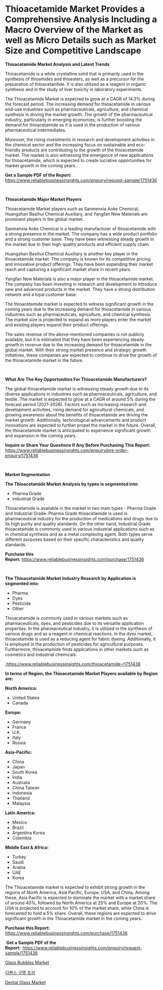 <p><h1>Thioacetamide Market Provides a Comprehensive Analysis Including a Macro Overview of the Market as well as Micro Details such as Market Size and Competitive Landscape</h1></p><p><strong>Thioacetamide Market Analysis and Latest Trends</strong></p>
<p><p>Thioacetamide is a white crystalline solid that is primarily used in the synthesis of thioamides and thioesters, as well as a precursor for the preparation of thioacetanilide. It is also utilized as a reagent in organic synthesis and in the study of liver toxicity in laboratory experiments.</p><p>The Thioacetamide Market is expected to grow at a CAGR of 14.3% during the forecast period. The increasing demand for thioacetamide in various end-use industries such as pharmaceuticals, agriculture, and chemical synthesis is driving the market growth. The growth of the pharmaceutical industry, particularly in emerging economies, is further boosting the demand for thioacetamide as it is used in the production of various pharmaceutical intermediates.</p><p>Moreover, the rising investments in research and development activities in the chemical sector and the increasing focus on sustainable and eco-friendly products are contributing to the growth of the thioacetamide market. The market is also witnessing the emergence of new applications for thioacetamide, which is expected to create lucrative opportunities for market growth in the coming years.</p></p>
<p><strong>Get a Sample PDF of the Report:&nbsp;</strong> <a href="https://www.reliablebusinessinsights.com/enquiry/request-sample/1751436">https://www.reliablebusinessinsights.com/enquiry/request-sample/1751436</a></p>
<p>&nbsp;</p>
<p><strong>Thioacetamide Major Market Players</strong></p>
<p><p>Thioacetamide Market players such as Sanmenxia Aoke Chemical, Huangshan Basihui Chemical Auxiliary, and Yangfan New Materials are prominent players in the global market. </p><p>Sanmenxia Aoke Chemical is a leading manufacturer of thioacetamide with a strong presence in the market. The company has a wide product portfolio and a strong customer base. They have been witnessing steady growth in the market due to their high-quality products and efficient supply chain.</p><p>Huangshan Basihui Chemical Auxiliary is another key player in the thioacetamide market. The company is known for its competitive pricing and innovative product offerings. They have been expanding their market reach and capturing a significant market share in recent years.</p><p>Yangfan New Materials is also a major player in the thioacetamide market. The company has been investing in research and development to introduce new and advanced products in the market. They have a strong distribution network and a loyal customer base.</p><p>The thioacetamide market is expected to witness significant growth in the coming years due to the increasing demand for thioacetamide in various industries such as pharmaceuticals, agriculture, and chemical synthesis. The market size is projected to expand as more players enter the market and existing players expand their product offerings.</p><p>The sales revenue of the above-mentioned companies is not publicly available, but it is estimated that they have been experiencing steady growth in revenue due to the increasing demand for thioacetamide in the global market. With their strong market presence and strategic growth initiatives, these companies are expected to continue to drive the growth of the thioacetamide market in the future.</p></p>
<p>&nbsp;</p>
<p><strong>What Are The Key Opportunities For Thioacetamide Manufacturers?</strong></p>
<p><p>The global thioacetamide market is witnessing steady growth due to its diverse applications in industries such as pharmaceuticals, agriculture, and textile. The market is expected to grow at a CAGR of around 5% during the forecast period (2021-2026). Factors such as increasing research and development activities, rising demand for agricultural chemicals, and growing awareness about the benefits of thioacetamide are driving the market growth. Additionally, technological advancements and product innovations are expected to further propel the market in the future. Overall, the thioacetamide market is anticipated to experience significant growth and expansion in the coming years.</p></p>
<p><strong>Inquire or Share Your Questions If Any Before Purchasing This Report:</strong> <a href="https://www.reliablebusinessinsights.com/enquiry/pre-order-enquiry/1751436">https://www.reliablebusinessinsights.com/enquiry/pre-order-enquiry/1751436</a></p>
<p>&nbsp;</p>
<p><strong>Market Segmentation</strong></p>
<p><strong>The Thioacetamide Market Analysis by types is segmented into:</strong></p>
<p><ul><li>Pharma Grade</li><li>Industrial Grade</li></ul></p>
<p><p>Thioacetamide is available in the market in two main types - Pharma Grade and Industrial Grade. Pharma Grade thioacetamide is used in pharmaceutical industry for the production of medications and drugs due to its high purity and quality standards. On the other hand, Industrial Grade thioacetamide is commonly used in various industrial applications such as in chemical synthesis and as a metal complexing agent. Both types serve different purposes based on their specific characteristics and quality standards.</p></p>
<p><strong>Purchase this Report:&nbsp;</strong><a href="https://www.reliablebusinessinsights.com/purchase/1751436">https://www.reliablebusinessinsights.com/purchase/1751436</a></p>
<p>&nbsp;</p>
<p><strong>The Thioacetamide Market Industry Research by Application is segmented into:</strong></p>
<p><ul><li>Pharma</li><li>Dyes</li><li>Pesticide</li><li>Other</li></ul></p>
<p><p>Thioacetamide is commonly used in various markets such as pharmaceuticals, dyes, and pesticides due to its versatile application properties. In the pharmaceutical industry, it is utilized in the synthesis of various drugs and as a reagent in chemical reactions. In the dyes market, thioacetamide is used as a reducing agent for fabric dyeing. Additionally, it is employed in the production of pesticides for agricultural purposes. Furthermore, thioacetamide finds applications in other markets such as cosmetics and industrial chemicals.</p></p>
<p><a href="https://www.reliablebusinessinsights.com/thioacetamide-r1751436">&nbsp;https://www.reliablebusinessinsights.com/thioacetamide-r1751436</a></p>
<p><strong>In terms of Region, the Thioacetamide Market Players available by Region are:</strong></p>
<p>
    <p> <strong> North America: </strong>
        <ul>
            <li>United States</li>
            <li>Canada</li>
        </ul>
        </p> 
    <p> <strong> Europe: </strong>
        <ul>
            <li>Germany</li>
            <li>France</li>
            <li>U.K.</li>
            <li>Italy</li>
            <li>Russia</li>
        </ul>
        </p> 
    <p> <strong> Asia-Pacific: </strong>
        <ul>
            <li>China</li>
            <li>Japan</li>
            <li>South Korea</li>
            <li>India</li>
            <li>Australia</li>
            <li>China Taiwan</li>
            <li>Indonesia</li>
            <li>Thailand</li>
            <li>Malaysia</li>
        </ul>
        </p> 
    <p> <strong> Latin America: </strong>
        <ul>
            <li>Mexico</li>
            <li>Brazil</li>
            <li>Argentina Korea</li>
            <li>Colombia</li>
        </ul>
        </p> 
    <p> <strong> Middle East & Africa: </strong>
        <ul>
            <li>Turkey</li>
            <li>Saudi</li>
            <li>Arabia</li>
            <li>UAE</li>
            <li>Korea</li>
        </ul>
    </p>
    </p>
<p><p>The Thioacetamide market is expected to exhibit strong growth in the regions of North America, Asia Pacific, Europe, USA, and China. Among these, Asia Pacific is expected to dominate the market with a market share of around 40%, followed by North America at 25% and Europe at 20%. The USA is projected to account for 10% of the market share, while China is forecasted to hold a 5% share. Overall, these regions are expected to drive significant growth in the Thioacetamide market in the coming years.</p></p>
<p><strong>Purchase this Report: </strong><a href="https://www.reliablebusinessinsights.com/purchase/1751436">https://www.reliablebusinessinsights.com/purchase/1751436</a></p>
<p>&nbsp;<strong>Get a Sample PDF of the Report:&nbsp;&nbsp;</strong><a href="https://www.reliablebusinessinsights.com/enquiry/request-sample/1751436">https://www.reliablebusinessinsights.com/enquiry/request-sample/1751436</a></p>
<p><strong></strong></p>
<p><p><a href="https://github.com/juniordelafrance/Market-Research-Report-List-3/blob/main/glass-bubbles-market.md">Glass Bubbles Market</a></p><p><a href="https://github.com/LuckeyCorbin/Market-Research-Report-List-1/blob/main/6947825119765.md">디펜스 구명 조끼</a></p><p><a href="https://github.com/jaidynmorantestelletmjzya/Market-Research-Report-List-3/blob/main/dental-glass-market.md">Dental Glass Market</a></p></p>